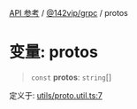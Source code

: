 [API 参考](../wiki/Home) / [@142vip/grpc](../wiki/@142vip.grpc) / protos

# 变量: protos

> `const` **protos**: `string`\[]

定义于: [utils/proto.util.ts:7](https://github.com/142vip/core-x/blob/58a4aca72f73ebc92491a458c9b83754486dc296/packages/grpc/src/utils/proto.util.ts#L7)

